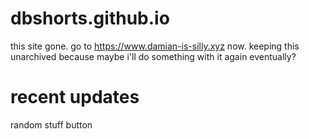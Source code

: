 # dbshorts.github.io
this site gone. go to https://www.damian-is-silly.xyz now.
keeping this unarchived because maybe i'll do something with it again eventually?
# recent updates
random stuff button

